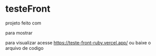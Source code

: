 # testeFront

projeto feito com

para mostrar

para visualizar acesse https://teste-front-ruby.vercel.app/ ou baixe o arquivo de codigo

